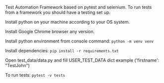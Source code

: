 Test Automation Framework based on pytest and selenium.
To run tests from a framework you should have a testing set up. 

Install python on your machine according to your OS system.

Install Google Chrome browser any version.

Install python environment from console command: 
`python -m venv venv`

Install dependencies: 
`pip install -r requirements.txt`

Open test_data/data.py and fill USER_TEST_DATA dict example ('firstname': "TestJohn")

To run tests: `pytest -v tests`